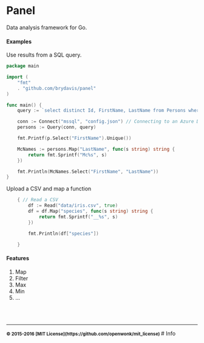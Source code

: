 # Panel

Data analysis framework for Go.

#### Examples

Use results from a SQL query. 
```go
package main

import (
	"fmt"
	. "github.com/brydavis/panel"
)

func main() {
	query := `select distinct Id, FirstName, LastName from Persons where FirstName like 'A%'`

	conn := Connect("mssql", "config.json") // Connecting to an Azure DB for example 
	persons := Query(conn, query)

	fmt.Printf(p.Select("FirstName").Unique())

	McNames := persons.Map("LastName", func(s string) string {
		return fmt.Sprintf("Mc%s", s)
	})

	fmt.Println(McNames.Select("FirstName", "LastName"))
}
```
Upload a CSV and map a function
```go
	{ // Read a CSV
		df := Read("data/iris.csv", true)
		df = df.Map("species", func(s string) string {
			return fmt.Sprintf("__%s", s)
		})

		fmt.Println(df["species"])

	}
```



#### Features
1. Map
2. Filter
3. Max
4. Min
5. ...



<br>
<br>

<hr>
<small>
<strong>&copy; 2015-2016 [MIT License](https://github.com/openwonk/mit_license)</strong>
</small>
# Info
